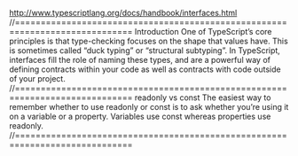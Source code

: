 http://www.typescriptlang.org/docs/handbook/interfaces.html
//=============================================================================
Introduction
One of TypeScript’s core principles is that type-checking focuses on the shape
that values have. This is sometimes called “duck typing” or “structural subtyping”.
In TypeScript, interfaces fill the role of naming these types, and are a powerful
way of defining contracts within your code as well as contracts with code outside
of your project.
//=============================================================================
readonly vs const
The easiest way to remember whether to use readonly or const is to ask whether
you’re using it on a variable or a property. Variables use const whereas
properties use readonly.
//=============================================================================
